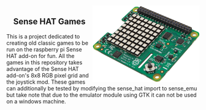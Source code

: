 <img align="right" src="/assets/sense_hat.png" height="200">
<h2 align="center">Sense HAT Games</h2>

This is a project dedicated to creating old classic games to be run on the
raspberry pi Sense HAT add-on for fun. All the games in this repository takes
advantage of the Sense HAT add-on's 8x8 RGB pixel grid and the joystick mod.
These games can additionally be tested by modifying the sense_hat import
to sense_emu but take note that due to the emulator module using GTK 
it can not be used on a windows machine.
